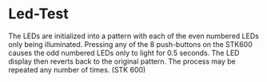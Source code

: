 # Led-Test
The LEDs are initialized into a pattern with each of the even numbered LEDs only being illuminated. Pressing any of the 8 push-buttons on the STK600 causes the odd numbered LEDs only to light for 0.5 seconds. The LED display then reverts back to the original pattern. The process may be repeated any number of times. (STK 600)
